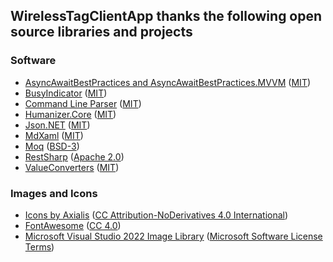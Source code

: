 ## **WirelessTagClientApp thanks the following open source libraries and projects**

### Software
* [AsyncAwaitBestPractices and AsyncAwaitBestPractices.MVVM](https://github.com/brminnick/AsyncAwaitBestPractices) ([MIT](https://github.com/brminnick/AsyncAwaitBestPractices/blob/main/LICENSE.md))
* [BusyIndicator](https://github.com/Peoky/BusyIndicator) ([MIT](https://github.com/Peoky/BusyIndicator/blob/master/LICENSE))
* [Command Line Parser](https://github.com/commandlineparser/commandline) ([MIT](https://github.com/commandlineparser/commandline/blob/master/License.md))
* [Humanizer.Core](https://github.com/Humanizr/Humanizer) ([MIT](https://github.com/Humanizr/Humanizer/blob/main/LICENSE))
* [Json.NET](https://www.newtonsoft.com/json) ([MIT](https://github.com/JamesNK/Newtonsoft.Json/blob/master/LICENSE.md))
* [MdXaml](https://github.com/whistyun/MdXaml) ([MIT](https://github.com/whistyun/MdXaml/blob/master/LICENSE.txt))
* [Moq](https://github.com/moq/moq4) ([BSD-3](https://github.com/moq/moq4/blob/main/License.txt))
* [RestSharp](https://restsharp.dev/) ([Apache 2.0](https://github.com/restsharp/RestSharp/blob/dev/LICENSE.txt))
* [ValueConverters](https://github.com/thomasgalliker/ValueConverters.NET) ([MIT](https://github.com/thomasgalliker/ValueConverters.NET/blob/develop/LICENSE.txt))

### Images and Icons
* [Icons by Axialis](https://www.axialis.com) ([CC Attribution-NoDerivatives 4.0 International](https://www.axialis.com/icons/license.html))
* [FontAwesome](https://github.com/FortAwesome/Font-Awesome) ([CC 4.0](https://fontawesome.com/license/free))
* [Microsoft Visual Studio 2022 Image Library](https://learn.microsoft.com/en-us/visualstudio/designers/the-visual-studio-image-library?view=vs-2022) ([Microsoft Software License Terms](https://www.microsoft.com/en-us/download/details.aspx?id=35825))
